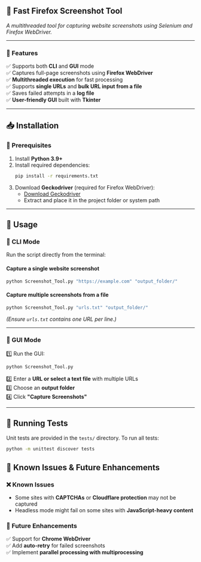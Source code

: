 ## **📸 Fast Firefox Screenshot Tool**  
*A multithreaded tool for capturing website screenshots using Selenium and Firefox WebDriver.*  


---

### **🔹 Features**  
✅ Supports both **CLI** and **GUI** mode  
✅ Captures full-page screenshots using **Firefox WebDriver**  
✅ **Multithreaded execution** for fast processing  
✅ Supports **single URLs** and **bulk URL input from a file**  
✅ Saves failed attempts in a **log file**  
✅ **User-friendly GUI** built with **Tkinter**  

---

## **📥 Installation**  

### **🔹 Prerequisites**  
1. Install **Python 3.9+**  
2. Install required dependencies:  
   ```bash
   pip install -r requirements.txt
   ```
3. Download **Geckodriver** (required for Firefox WebDriver):  
   - [Download Geckodriver](https://github.com/mozilla/geckodriver/releases)  
   - Extract and place it in the project folder or system path  

---

## **🚀 Usage**  

### **🔹 CLI Mode**  
Run the script directly from the terminal:  
#### **Capture a single website screenshot**  
```bash
python Screenshot_Tool.py "https://example.com" "output_folder/"
```
#### **Capture multiple screenshots from a file**  
```bash
python Screenshot_Tool.py "urls.txt" "output_folder/"
```
*(Ensure `urls.txt` contains one URL per line.)*  

---

### **🔹 GUI Mode**  
1️⃣ Run the GUI:  
   ```bash
   python Screenshot_Tool.py
   ```  
2️⃣ Enter a **URL or select a text file** with multiple URLs  
3️⃣ Choose an **output folder**  
4️⃣ Click **"Capture Screenshots"**  

---

## **🧪 Running Tests**  
Unit tests are provided in the `tests/` directory. To run all tests:  
```bash
python -m unittest discover tests
```

## **🔧 Known Issues & Future Enhancements**  
### **❌ Known Issues**  
- Some sites with **CAPTCHAs** or **Cloudflare protection** may not be captured  
- Headless mode might fail on some sites with **JavaScript-heavy content**  

### **🚀 Future Enhancements**  
✅ Support for **Chrome WebDriver**  
✅ Add **auto-retry** for failed screenshots  
✅ Implement **parallel processing with multiprocessing**  

 